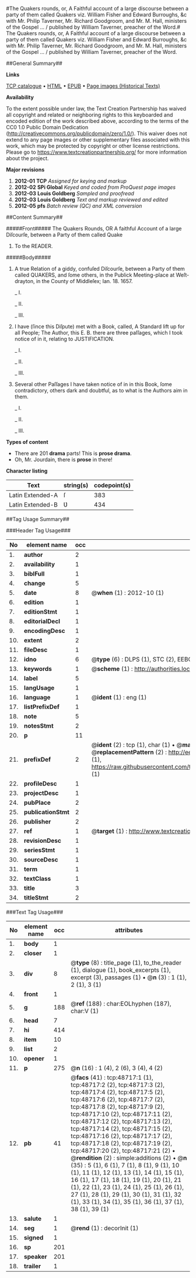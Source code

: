 #The Quakers rounds, or, A Faithful account of a large discourse between a party of them called Quakers viz. William Fisher and Edward Burroughs, &c with Mr. Philip Taverner, Mr. Richard Goodgroom, and Mr. M. Hall, ministers of the Gospel ... / published by William Taverner, preacher of the Word.#
The Quakers rounds, or, A Faithful account of a large discourse between a party of them called Quakers viz. William Fisher and Edward Burroughs, &c with Mr. Philip Taverner, Mr. Richard Goodgroom, and Mr. M. Hall, ministers of the Gospel ... / published by William Taverner, preacher of the Word.

##General Summary##

**Links**

[TCP catalogue](http://www.ota.ox.ac.uk/tcp/)  • 
[HTML](http://tei.it.ox.ac.uk/tcp/Texts-HTML/free/A63/A63393.html)  • 
[EPUB](http://tei.it.ox.ac.uk/tcp/Texts-EPUB/free/A63/A63393.epub) • 
[Page images (Historical Texts)](https://historicaltexts.jisc.ac.uk/eebo-11764795e)

**Availability**

To the extent possible under law, the Text Creation Partnership has waived all copyright and related or neighboring rights to this keyboarded and encoded edition of the work described above, according to the terms of the CC0 1.0 Public Domain Dedication (http://creativecommons.org/publicdomain/zero/1.0/). This waiver does not extend to any page images or other supplementary files associated with this work, which may be protected by copyright or other license restrictions. Please go to https://www.textcreationpartnership.org/ for more information about the project.

**Major revisions**

1. __2012-01__ __TCP__ *Assigned for keying and markup*
1. __2012-02__ __SPi Global__ *Keyed and coded from ProQuest page images*
1. __2012-03__ __Louis Goldberg__ *Sampled and proofread*
1. __2012-03__ __Louis Goldberg__ *Text and markup reviewed and edited*
1. __2012-05__ __pfs__ *Batch review (QC) and XML conversion*

##Content Summary##

#####Front#####
The Quakers Rounds, OR A faithful Account of a large Diſcourſe, between a Party of them called Quake
1. To the READER.

#####Body#####

1. A true Relation of a giddy, confuſed Diſcourſe, between a Party of them called QUAKERS, and ſome others, in the Publick Meeting-place at Weſt-drayton, in the County of Middleſex; Ian. 18. 1657.

    _ I.

    _ II.

    _ III.

1. I have (ſince this Diſpute) met with a Book, called, A Standard lift up for all People; The Author, this E. B. there are three paſſages, which I took notice of in it, relating to JUSTIFICATION.

    _ I.

    _ II.

    _ III.

1. Several other Paſſages I have taken notice of in in this Book, ſome contradictory, others dark and doubtful, as to what is the Authors aim in them.

    _ I.

    _ II.

    _ III.

**Types of content**

  * There are 201 **drama** parts! This is **prose drama**.
  * Oh, Mr. Jourdain, there is **prose** in there!

**Character listing**


|Text|string(s)|codepoint(s)|
|---|---|---|
|Latin Extended-A|ſ|383|
|Latin Extended-B|Ʋ|434|

##Tag Usage Summary##

###Header Tag Usage###

|No|element name|occ|attributes|
|---|---|---|---|
|1.|__author__|2||
|2.|__availability__|1||
|3.|__biblFull__|1||
|4.|__change__|5||
|5.|__date__|8| @__when__ (1) : 2012-10 (1)|
|6.|__edition__|1||
|7.|__editionStmt__|1||
|8.|__editorialDecl__|1||
|9.|__encodingDesc__|1||
|10.|__extent__|2||
|11.|__fileDesc__|1||
|12.|__idno__|6| @__type__ (6) : DLPS (1), STC (2), EEBO-CITATION (1), OCLC (1), VID (1)|
|13.|__keywords__|1| @__scheme__ (1) : http://authorities.loc.gov/ (1)|
|14.|__label__|5||
|15.|__langUsage__|1||
|16.|__language__|1| @__ident__ (1) : eng (1)|
|17.|__listPrefixDef__|1||
|18.|__note__|5||
|19.|__notesStmt__|2||
|20.|__p__|11||
|21.|__prefixDef__|2| @__ident__ (2) : tcp (1), char (1)  •  @__matchPattern__ (2) : ([0-9\-]+):([0-9IVX]+) (1), (.+) (1)  •  @__replacementPattern__ (2) : http://eebo.chadwyck.com/downloadtiff?vid=$1&page=$2 (1), https://raw.githubusercontent.com/textcreationpartnership/Texts/master/tcpchars.xml#$1 (1)|
|22.|__profileDesc__|1||
|23.|__projectDesc__|1||
|24.|__pubPlace__|2||
|25.|__publicationStmt__|2||
|26.|__publisher__|2||
|27.|__ref__|1| @__target__ (1) : http://www.textcreationpartnership.org/docs/. (1)|
|28.|__revisionDesc__|1||
|29.|__seriesStmt__|1||
|30.|__sourceDesc__|1||
|31.|__term__|1||
|32.|__textClass__|1||
|33.|__title__|3||
|34.|__titleStmt__|2||


###Text Tag Usage###

|No|element name|occ|attributes|
|---|---|---|---|
|1.|__body__|1||
|2.|__closer__|1||
|3.|__div__|8| @__type__ (8) : title_page (1), to_the_reader (1), dialogue (1), book_excerpts (1), excerpt (3), passages (1)  •  @__n__ (3) : 1 (1), 2 (1), 3 (1)|
|4.|__front__|1||
|5.|__g__|188| @__ref__ (188) : char:EOLhyphen (187), char:V (1)|
|6.|__head__|7||
|7.|__hi__|414||
|8.|__item__|10||
|9.|__list__|2||
|10.|__opener__|1||
|11.|__p__|275| @__n__ (16) : 1 (4), 2 (6), 3 (4), 4 (2)|
|12.|__pb__|41| @__facs__ (41) : tcp:48717:1 (1), tcp:48717:2 (2), tcp:48717:3 (2), tcp:48717:4 (2), tcp:48717:5 (2), tcp:48717:6 (2), tcp:48717:7 (2), tcp:48717:8 (2), tcp:48717:9 (2), tcp:48717:10 (2), tcp:48717:11 (2), tcp:48717:12 (2), tcp:48717:13 (2), tcp:48717:14 (2), tcp:48717:15 (2), tcp:48717:16 (2), tcp:48717:17 (2), tcp:48717:18 (2), tcp:48717:19 (2), tcp:48717:20 (2), tcp:48717:21 (2)  •  @__rendition__ (2) : simple:additions (2)  •  @__n__ (35) : 5 (1), 6 (1), 7 (1), 8 (1), 9 (1), 10 (1), 11 (1), 12 (1), 13 (1), 14 (1), 15 (1), 16 (1), 17 (1), 18 (1), 19 (1), 20 (1), 21 (1), 22 (1), 23 (1), 24 (1), 25 (1), 26 (1), 27 (1), 28 (1), 29 (1), 30 (1), 31 (1), 32 (1), 33 (1), 34 (1), 35 (1), 36 (1), 37 (1), 38 (1), 39 (1)|
|13.|__salute__|1||
|14.|__seg__|1| @__rend__ (1) : decorInit (1)|
|15.|__signed__|1||
|16.|__sp__|201||
|17.|__speaker__|201||
|18.|__trailer__|1||

